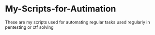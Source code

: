 # My-Scripts-for-Autimation
These are my scripts used for automating regular tasks used regularly in pentesting or ctf solving
